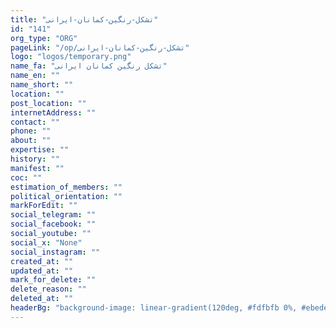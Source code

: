 ```yaml
---
title: "تشکل-رنگین-کمانان-ایرانی"
id: "141"
org_type: "ORG"
pageLink: "/op/تشکل-رنگین-کمانان-ایرانی"
logo: "logos/temporary.png"
name_fa: "تشکل رنگین کمانان ایرانی"
name_en: ""
name_short: ""
location: ""
post_location: ""
internetAddress: ""
contact: ""
phone: ""
about: ""
expertise: ""
history: ""
manifest: ""
coc: ""
estimation_of_members: ""
political_orientation: ""
markForEdit: ""
social_telegram: ""
social_facebook: ""
social_youtube: ""
social_x: "None"
social_instagram: ""
created_at: ""
updated_at: ""
mark_for_delete: ""
delete_reason: ""
deleted_at: ""
headerBg: "background-image: linear-gradient(120deg, #fdfbfb 0%, #ebedee 100%);"
---
```


